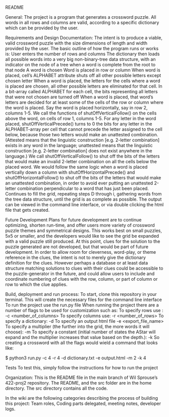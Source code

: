 README

General:
The project is a program that generates a crossword puzzle. All words in all rows and columns are valid, according to a specific dictionary which can be provided by the user. 

Requirements and Design Documentation: 
The intent is to produce a viable, valid crossword puzzle with the size dimensions of length and width provided by the user. 
The basic outline of how the program runs or works is:
User enters the number of rows and columns
The dictionary then loads all possible words into a very big non-binary-tree data structure, with an indicator on the node of a tree when a word is complete from the root to that node
A word is chosen
Word is placed in row or column 
When word is placed, cell’s ALPHABET attribute shuts off all other possible letters except chosen letter
When a word is placed, the letters for the cells where a word is placed are chosen, all other possible letters are eliminated for that cell. In a bit-array called ALPHABET for each cell, the bits representing all letters that were not chosen are turned off
When a word is placed, that word’s letters are decided for at least some of the cells of the row or column where the word is placed. Say the word is placed horizontally, say in row 2, columns 1-5. We call the functions of shutOffVerticalFollow() on the cells above the word, on cells of row 1, columns 1-5. For any letter in the word placed, shutOffVerticalPrecede() turns to 0 the bits for any letter in the ALPHABET-array per cell that cannot precede the letter assigned to the cell below, because those two letters would make an unattested combination. (Attested means that the linguistic construction [e.g. 2-letter combination] exists in any word in the language; unattested means that the linguistic construction [e.g. 2-letter combination] does not exist anywhere in the language.) We call shutOffVerticalFollow() to shut off the bits of the letters that would make an invalid 2-letter combination on all the cells below the placed word. 
We would follow the same logic when a word is placed vertically down a column with shutOffHorizontalPrecede() and shutOffHorizontalFollow() to shut off the bits of the letters that would make an unattested combination, in order to avoid ever putting an unattested 2-letter combination perpendicular to a word that has just been placed.   
Continues to fill the grid, repeating steps D through i, gathering words from the tree data structure, until the grid is as complete as possible.
The output can be viewed in the command line interface, or via double clicking the html file that gets created.

Future Development
Plans for future development are to continue optimizing, shorten run-time, and offer users more variety of crossword puzzle themes and symmetrical designs. This works best on small puzzles, 5x5 or smaller, and the developers would like to see the grid be expanded with a valid puzzle still produced. At this point, clues for the solution to the puzzle generated are not developed, but that would be part of future development. In order to allow room for cleverness, word-play, or theme reference in the clues, the intent is not to merely give the dictionary definition for the clues. However perhaps a database or at least data structure matching solutions to clues with their clues could be accessible to the puzzle-generator in the future, and could allow users to include and coordinate numbering of clues with the row, column, or part of column or row to which the clue applies. 



Build, deployment and run process:
To start, clone this repository in your terminal. 
This will create the necessary files for the command line interface
To run the project use the run.py file
When running the project there are a number of flags to be used for customization such as:
To specify rows use :
-c <number_of_columns>
To specify columns use:
-r <number_of_rows>
To specify a dictionary:
-d <dictionary>
To specify an output html file
			-e <export_file_name>
To specify a multiplier (the further into the grid, the more words it will choose):
			-m <multiplier>
To specify a constant (initial number of states the AStar will expand and the multiplier increases that value based on the depth.):
			-k <constant>
So creating a crossword with all the flags would wield a command that looks like:

$ python3 run.py -c 4 -r 4 -d dictionary.txt -e output.html -m 2 -k 4


Tests
To test this, simply follow the instructions for how to run the project


Organization:
This is the README file in the main branch of Wil Sprouse’s 422-proj2 repository. The README, and the src folder are in the home directory. The src directory contains all the code.

In the wiki are the following categories describing the process of building this project: Team roles, Coding parts delegated, meeting notes, developer logs.

